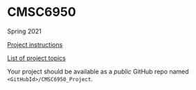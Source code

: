 # CMSC6950

Spring 2021

[Project instructions](Instructions.md)

[List of project topics](Topics.md)

Your project should be available as a *public* GitHub repo named `<GitHubId>/CMSC6950_Project`.
